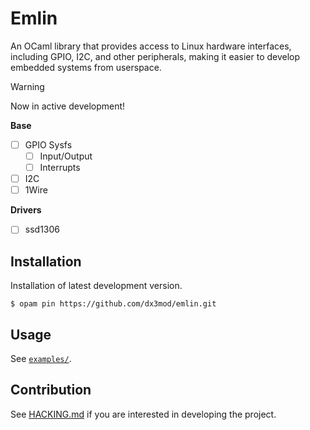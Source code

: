 # Emlin

An OCaml library that provides access to Linux hardware interfaces, including GPIO, I2C, and other peripherals, making it easier to develop embedded systems from userspace.

> [!WARNING]
> Now in active development!

**Base**
- [ ] GPIO Sysfs
    - [ ] Input/Output
    - [ ] Interrupts
- [ ] I2C 
- [ ] 1Wire

**Drivers**
- [ ] ssd1306

## Installation

Installation of latest development version.
```console
$ opam pin https://github.com/dx3mod/emlin.git
```

## Usage

See [`examples/`](./examples/).

## Contribution

See [HACKING.md](./HACKING.md%20) if you are interested in developing the project.